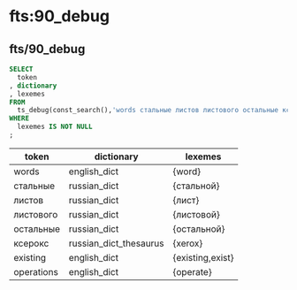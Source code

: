 # fts:90_debug

## fts/90_debug

```sql
SELECT
  token
, dictionary
, lexemes
FROM
  ts_debug(const_search(),'words стальные листов листового остальные ксерокс existing operations')
WHERE
  lexemes IS NOT NULL
;
```
   token    |       dictionary       |     lexemes      
------------|------------------------|------------------
 words      | english_dict           | {word}
 стальные   | russian_dict           | {стальной}
 листов     | russian_dict           | {лист}
 листового  | russian_dict           | {листовой}
 остальные  | russian_dict           | {остальной}
 ксерокс    | russian_dict_thesaurus | {xerox}
 existing   | english_dict           | {existing,exist}
 operations | english_dict           | {operate}

